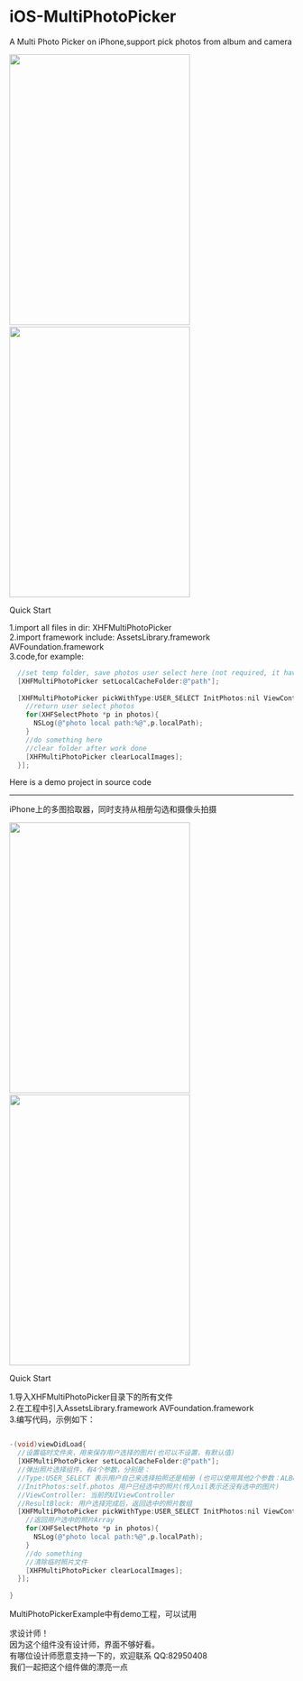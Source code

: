 iOS-MultiPhotoPicker
====================
A Multi Photo Picker on iPhone,support pick photos from album and camera  

<img src="http://xuhengfei.com/assets/images/multiphotopicker/snapshot1.jpg" width="320px" height="480px"/>
&nbsp;&nbsp;
<img src="http://xuhengfei.com/assets/images/multiphotopicker/snapshot2.jpg" width="320px" height="480px"/>

Quick Start  

1.import all files in dir: XHFMultiPhotoPicker  
2.import framework include: AssetsLibrary.framework AVFoundation.framework  
3.code,for example:  
```objective-c
  //set temp folder, save photos user select here (not required, it have default folder)  
  [XHFMultiPhotoPicker setLocalCacheFolder:@"path"];
  
  [XHFMultiPhotoPicker pickWithType:USER_SELECT InitPhotos:nil ViewController:self ResultBlock:^(NSArray *photos){
    //return user select photos
    for(XHFSelectPhoto *p in photos){
      NSLog(@"photo local path:%@",p.localPath);
    }
    //do something here
    //clear folder after work done
    [XHFMultiPhotoPicker clearLocalImages];
  }];
```

Here is a demo project in source code 

***

iPhone上的多图拾取器，同时支持从相册勾选和摄像头拍摄  

<img src="http://xuhengfei.com/assets/images/multiphotopicker/snapshot1.jpg" width="320px" height="480px"/>
&nbsp;&nbsp;
<img src="http://xuhengfei.com/assets/images/multiphotopicker/snapshot2.jpg" width="320px" height="480px"/>

Quick Start  

1.导入XHFMultiPhotoPicker目录下的所有文件  
2.在工程中引入AssetsLibrary.framework AVFoundation.framework  
3.编写代码，示例如下： 
```objective-c

-(void)viewDidLoad{
  //设置临时文件夹，用来保存用户选择的图片(也可以不设置，有默认值)
  [XHFMultiPhotoPicker setLocalCacheFolder:@"path"];
  //弹出照片选择组件，有4个参数，分别是：
  //Type:USER_SELECT 表示用户自己来选择拍照还是相册 (也可以使用其他2个参数：ALBUM  CAMERA)
  //InitPhotos:self.photos 用户已经选中的照片(传入nil表示还没有选中的图片)
  //ViewController: 当前的UIViewController
  //ResultBlock: 用户选择完成后，返回选中的照片数组
  [XHFMultiPhotoPicker pickWithType:USER_SELECT InitPhotos:nil ViewController:self ResultBlock:^(NSArray *photos){
    //返回用户选中的照片Array
    for(XHFSelectPhoto *p in photos){
      NSLog(@"photo local path:%@",p.localPath);
    }
    //do something
    //清除临时照片文件
    [XHFMultiPhotoPicker clearLocalImages];
  }];
  
}


```

MultiPhotoPickerExample中有demo工程，可以试用


求设计师！  
因为这个组件没有设计师，界面不够好看。  
有哪位设计师愿意支持一下的，欢迎联系 QQ:82950408  
我们一起把这个组件做的漂亮一点  
